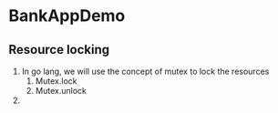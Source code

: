 # BankAppDemo

## Resource locking

1. In go lang, we will use the concept of mutex to lock the resources
    1. Mutex.lock
    2. Mutex.unlock
2. 
